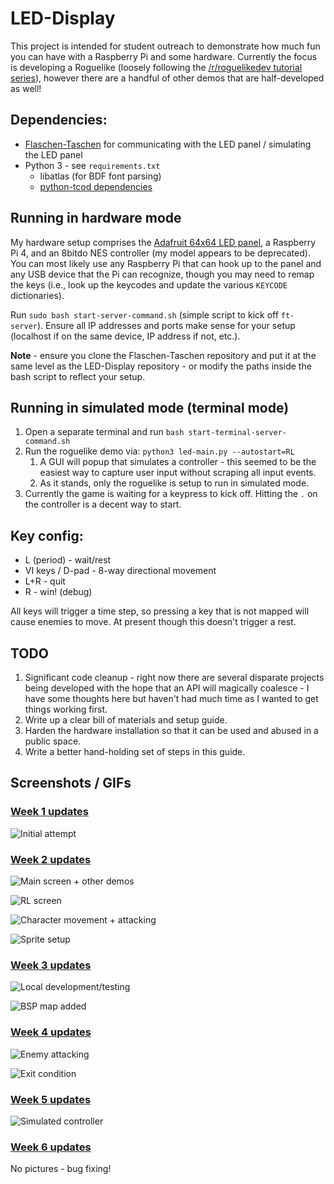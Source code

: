 # LED-Display

This project is intended for student outreach to demonstrate how much fun you can have with a Raspberry Pi and some hardware.  Currently the focus is developing a Roguelike (loosely following the [/r/roguelikedev tutorial series](http://rogueliketutorials.com/tutorials/tcod/v2/)), however there are a handful of other demos that are half-developed as well!

## Dependencies:

* [Flaschen-Taschen](https://github.com/hzeller/flaschen-taschen) for communicating with the LED panel / simulating the LED panel
* Python 3 - see `requirements.txt`
  * libatlas (for BDF font parsing)
  * [python-tcod dependencies](https://python-tcod.readthedocs.io/en/latest/installation.html#linux-debian-based)

## Running in hardware mode

My hardware setup comprises the [Adafruit 64x64 LED panel](https://www.adafruit.com/product/3649), a Raspberry Pi 4, and an 8bitdo NES controller (my model appears to be deprecated).  You can most likely use any Raspberry Pi that can hook up to the panel and any USB device that the Pi can recognize, though you may need to remap the keys (i.e., look up the keycodes and update the various `KEYCODE` dictionaries).

Run `sudo bash start-server-command.sh` (simple script to kick off `ft-server`).  Ensure all IP addresses and ports make sense for your setup (localhost if on the same device, IP address if not, etc.).

**Note** - ensure you clone the Flaschen-Taschen repository and put it at the same level as the LED-Display repository - or modify the paths inside the bash script to reflect your setup.

## Running in simulated mode (terminal mode)

1. Open a separate terminal and run `bash start-terminal-server-command.sh`
2. Run the roguelike demo via: `python3 led-main.py --autostart=RL`
   1. A GUI will popup that simulates a controller - this seemed to be the easiest way to capture user input without scraping all input events.
   2. As it stands, only the roguelike is setup to run in simulated mode.
3. Currently the game is waiting for a keypress to kick off.  Hitting the `.` on the controller is a decent way to start.

## Key config:

* L (period) - wait/rest
* VI keys / D-pad - 8-way directional movement
* L+R - quit
* R - win!  (debug)

All keys will trigger a time step, so pressing a key that is not mapped will cause enemies to move.  At present though this doesn't trigger a rest.

## TODO

1. Significant code cleanup - right now there are several disparate projects being developed with the hope that an API will magically coalesce - I have some thoughts here but haven't had much time as I wanted to get things working first.
2. Write up a clear bill of materials and setup guide.
3. Harden the hardware installation so that it can be used and abused in a public space.
4. Write a better hand-holding set of steps in this guide.

## Screenshots / GIFs

### [Week 1 updates](https://www.reddit.com/r/roguelikedev/comments/vm9yam/roguelikedev_does_the_complete_roguelike_tutorial/ie4sv5d/)

![Initial attempt](https://i.imgur.com/L0ylMVa.jpg)

### [Week 2 updates](https://www.reddit.com/r/roguelikedev/comments/vrnoay/roguelikedev_does_the_complete_roguelike_tutorial/iey4lje/)

![Main screen + other demos](https://i.imgur.com/5uj3naj.gifv)

![RL screen](https://i.imgur.com/EaHqdmb.jpg)

![Character movement + attacking](https://i.imgur.com/eQwk6TZ.gifv)

![Sprite setup](https://i.imgur.com/rR37DIf.png)

### [Week 3 updates](https://www.reddit.com/r/roguelikedev/comments/vx0cgm/roguelikedev_does_the_complete_roguelike_tutorial/ifuq7pm/)

![Local development/testing](https://i.imgur.com/kq2DIQY.png)

![BSP map added](https://i.imgur.com/mAUspe7.gifv)

### [Week 4 updates](https://www.reddit.com/r/roguelikedev/comments/w2c8t8/roguelikedev_does_the_complete_roguelike_tutorial/igqin2i/)

![Enemy attacking](https://i.imgur.com/8Fqh0vI.gifv)

![Exit condition](https://i.imgur.com/sTMjvjy.gifv)

### [Week 5 updates](https://www.reddit.com/r/roguelikedev/comments/w8c6jo/roguelikedev_does_the_complete_roguelike_tutorial/ihpjrgz/)

![Simulated controller](https://i.imgur.com/4LxNTbB.gifv)

### [Week 6 updates](https://www.reddit.com/r/roguelikedev/comments/wdyzvc/week_6_parts_10_11_saveload_and_leveling_up/iilsy4v/)

No pictures - bug fixing!
